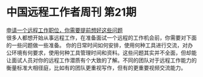 # 中国远程工作者周刊 第21期

[申请一个远程工作职位，你需要提前想好这些问题][a1]  
很多人都想开始从事远程工作，在准备面试一个远程的工作机会前，你需要对下面的一些问题做一些准备。
你的日常时间如何安排，使用何种工具进行交流，对办公环境有何要求，使用何种工具管理时间和资料。这些问题其实并不全面，但却能让面试人员对你的远程工作潜质有个大致的了解。不同的团队对于远程工作能力的衡量标准大相径庭，比如有的团队更重视写作，但有的更重要视频交流能力。

[a1]: https://remoteworker.wordpress.com/2015/05/11/applying-for-a-remote-job-prepare-to-answer-these-interview-questions

